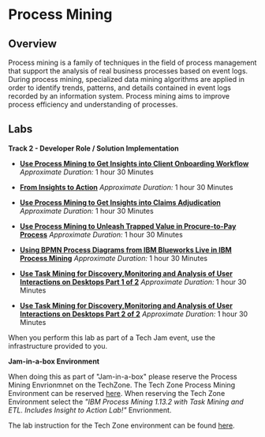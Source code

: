# Process Mining
## Overview
Process mining is a family of techniques in the field of process management that support the analysis of real business processes based on event logs.  During process mining, specialized data mining algorithms are applied in order to identify trends, patterns, and details contained in event logs recorded by an information system. Process mining aims to improve process efficiency and understanding of processes.

## Labs

**Track 2 - Developer Role / Solution Implementation**

- **[Use Process Mining to Get Insights into Client Onboarding Workflow](Lab%20Guide%20-%20Use%20Process%20Mining%20to%20Get%20Insights%20into%20Client%20Onboarding%20Workflow.pdf)**    *Approximate Duration:* 1 hour 30 Minutes
 
- **[From Insights to Action](Lab%20Guide%20-%20From%20Insights%20to%20Action.pdf)**    *Approximate Duration:* 1 hour 30 Minutes
 
- **[Use Process Mining to Get Insights into Claims Adjudication](Lab%20Guide%20-%20Use%20Process%20Mining%20to%20Get%20Insights%20into%20Claims%20Adjudication%20.pdf)**    *Approximate Duration:* 1 hour 30 Minutes
 
- **[Use Process Mining to Unleash Trapped Value in Procure-to-Pay Process](Lab%20Guide%20-%20Use%20Process%20Mining%20to%20Unleash%20Trapped%20Value%20in%20Procure-to-Pay%20Process.pdf)**    *Approximate Duration:* 1 hour 30 Minutes
 
- **[Using BPMN Process Diagrams from IBM Blueworks Live in IBM Process Mining](Lab%20Guide%20-%20Using%20BPMN%20Process%20Diagrams%20from%20IBM%20Blueworks%20Live%20in%20IBM%20Process%20Mining.pdf)**    *Approximate Duration:* 1 hour 30 Minutes
 
- **[Use Task Mining for Discovery,Monitoring and Analysis of User Interactions on Desktops Part 1 of 2](Lab%20Guide%20-%20Using%20Task%20Mining%20for%20Discovery%2C%20Monitoring%20and%20Analysis%20of%20User%20Interactions%20on%20Desktops%20Part%201%20of%202.pdf)**    *Approximate Duration:* 1 hour 30 Minutes
 
- **[Use Task Mining for Discovery,Monitoring and Analysis of User Interactions on Desktops Part 2 of 2](Lab%20Guide%20-%20Using%20Task%20Mining%20for%20Discovery%2C%20Monitoring%20and%20Analysis%20of%20User%20Interactions%20on%20Desktops%20Part%202%20of%202.pdf)**    *Approximate Duration:* 1 hour 30 Minutes





When you perform this lab as part of a Tech Jam event, use the infrastructure provided to you.

**Jam-in-a-box Environment**

When doing this as part of "Jam-in-a-box" please reserve the Process Mining Envrionmnet on the TechZone. The Tech Zone Process Mining Environment can be reserved [here](https://techzone.ibm.com/collection/process-mining-with-task-mining-demo-and-etl). When reserving the Tech Zone Environment select the *"IBM Process Mining 1.13.2 with Task Mining and ETL. Includes Insight to Action Lab!"* Envrionment.

The lab instruction for the Tech Zone environment can be found [here](https://ibm.box.com/s/ds4j1a6xbzy7fqytubq3t71apmktvd27).
